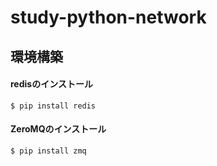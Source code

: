 # study-python-network


## 環境構築

#### redisのインストール
```
$ pip install redis
```

#### ZeroMQのインストール
```
$ pip install zmq
```
